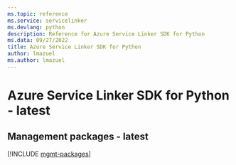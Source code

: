 ```yaml
---
ms.topic: reference
ms.service: servicelinker
ms.devlang: python
description: Reference for Azure Service Linker SDK for Python
ms.data: 09/27/2022
title: Azure Service Linker SDK for Python
author: lmazuel
ms.author: lmazuel
---
```

# Azure Service Linker SDK for Python - latest

## Management packages - latest
[!INCLUDE [mgmt-packages](service-linker-mgmt-index.md)]